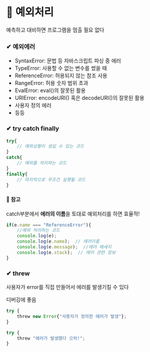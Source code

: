 # 📙 예외처리

예측하고 대비하면 프로그램을 멈출 필요 없다

### ✔ 예외에러

- SyntaxError: 문법 등 자바스크립트 파싱 중 에러
- TypeError: 사용할 수 없는 변수를 썼을 때
- ReferenceError: 허용되지 않는 참조 사용
- RangeError: 허용 숫자 범위 초과
- EvalError: eval()의 잘못된 활용
- URIError: encodeURI() 혹은 decodeURI()의 잘못된 활용
- 사용자 정의 에러
- 등등

### ✔ try catch finally

```js
try{
    // 예외상황이 생길 수 있는 코드
}
catch{
    // 예외를 처리하는 코드
}
finally{
    // 마지막으로 무조건 실행될 코드
}
```

#### 🔎 참고

catch부분에서 **에러의 이름**을 토대로 예외처리를 하면 효율적!
```js
if(e.name === "ReferenceError"){
    //예외 처리하는 코드
    console.log(e);
    console.log(e.name);  // 에러이름
    console.log(e.message);  //에러 메세지
    console.log(e.stack);  // 에러 관련 정보
}
```

### ✔ threw

사용자가 error를 직접 만들어서 에러를 발생기킬 수 있다

디버깅에 좋음

```js
try {
    threw new Error{"사용자가 정의한 에러가 발생"};
}
```

```js
try {
    threw "에러가 발생했다 으악!";
}
```